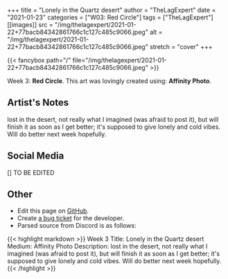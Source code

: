 +++
title =       "Lonely in the Quartz desert"
author =      "TheLagExpert"
date =        "2021-01-23"
categories =  ["W03: Red Circle"]
tags =        ["TheLagExpert"]
[[images]]
                      src = "/img/thelagexpert/2021-01-22+77bacb84342861766c1c127c485c9066.jpeg"
                      alt = "/img/thelagexpert/2021-01-22+77bacb84342861766c1c127c485c9066.jpeg"
                      stretch = "cover"
+++


{{< fancybox path="/" file="/img/thelagexpert/2021-01-22+77bacb84342861766c1c127c485c9066.jpeg" >}}


Week 3: **Red Circle**. This art was lovingly created using: **Affinity Photo**.

## Artist's Notes

lost in the desert, not really what I imagined (was afraid to post it), but will finish it as soon as I get better; it's supposed to give lonely and cold vibes. Will do better next week hopefully.

## Social Media

[] TO BE EDITED

## Other

- Edit this page on [GitHub](https://github.com/teaminkling/web-refresh/edit/main/blog/content/blog/thelagexpert-week-3-8cfa.md).
- Create [a bug ticket](https://github.com/teaminkling/web-refresh/issues/new?assignees=&labels=bug&template=problem-report.md&title=) for the developer.
- Parsed source from Discord is as follows:

{{< highlight markdown >}}
Week 3
Title: Lonely in the Quartz desert
Medium: Affinity Photo
Description: lost in the desert, not really what I imagined (was afraid to post it), but will finish it as soon as I get better; it's supposed to give lonely and cold vibes. Will do better next week hopefully.
{{< /highlight >}}